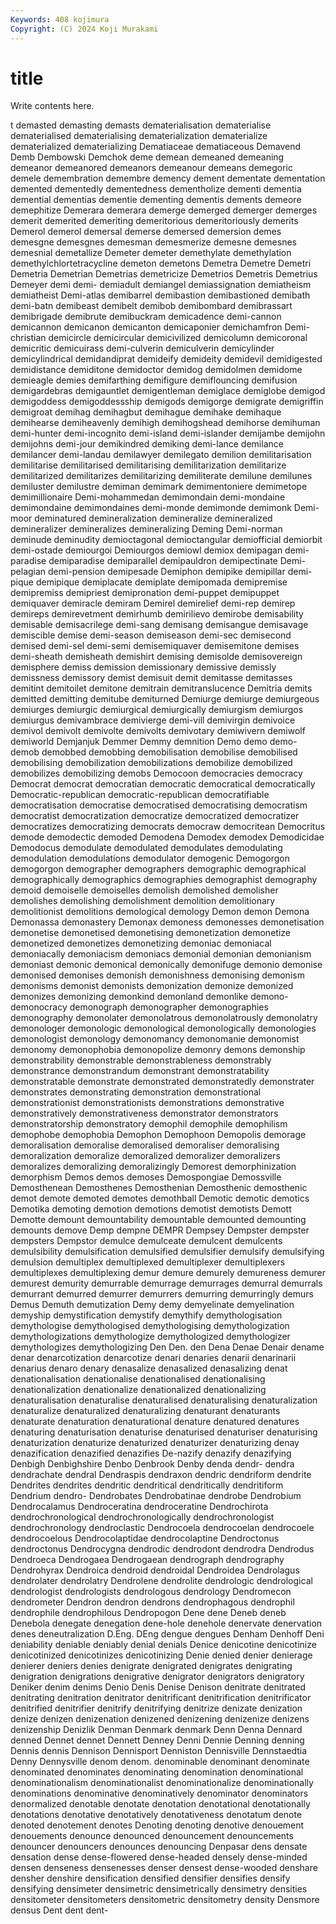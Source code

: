 ```yaml
---
Keywords: 408 kojimura
Copyright: (C) 2024 Koji Murakami
---
```


# title

Write contents here.



t demasted demasting demasts dematerialisation dematerialise
dematerialised dematerialising dematerialization dematerialize dematerialized dematerializing Dematiaceae dematiaceous Demavend Demb
Dembowski Demchok deme demean demeaned demeaning demeanor demeanored demeanors demeanour
demeans demegoric demele demembration demembre demency dement dementate dementation demented
dementedly dementedness dementholize dementi dementia demential dementias dementie dementing dementis
dements demeore demephitize Demerara demerara demerge demerged demerger demerges demerit
demerited demeriting demeritorious demeritoriously demerits Demerol demerol demersal demerse demersed
demersion demes demesgne demesgnes demesman demesmerize demesne demesnes demesnial demetallize
Demeter demeter demethylate demethylation demethylchlortetracycline demeton demetons Demetra Demetre Demetri
Demetria Demetrian Demetrias demetricize Demetrios Demetris Demetrius Demeyer demi demi-
demiadult demiangel demiassignation demiatheism demiatheist Demi-atlas demibarrel demibastion demibastioned demibath
demi-batn demibeast demibelt demibob demibombard demibrassart demibrigade demibrute demibuckram demicadence
demi-cannon demicannon demicanon demicanton demicaponier demichamfron Demi-christian demicircle demicircular demicivilized
demicolumn demicoronal demicritic demicuirass demi-culverin demiculverin demicylinder demicylindrical demidandiprat demideify
demideity demidevil demidigested demidistance demiditone demidoctor demidog demidolmen demidome demieagle
demies demifarthing demifigure demiflouncing demifusion demigardebras demigauntlet demigentleman demiglace demiglobe
demigod demigoddess demigoddessship demigods demigorge demigrate demigriffin demigroat demihag demihagbut
demihague demihake demihaque demihearse demiheavenly demihigh demihogshead demihorse demihuman demi-hunter
demi-incognito demi-island demi-islander demijambe demijohn demijohns demi-jour demikindred demiking demi-lance
demilance demilancer demi-landau demilawyer demilegato demilion demilitarisation demilitarise demilitarised demilitarising
demilitarization demilitarize demilitarized demilitarizes demilitarizing demiliterate demilune demilunes demiluster demilustre
demiman demimark demimentoniere demimetope demimillionaire Demi-mohammedan demimondain demi-mondaine demimondaine demimondaines
demi-monde demimonde demimonk Demi-moor deminatured demineralization demineralize demineralized demineralizer demineralizes
demineralizing Deming Demi-norman deminude deminudity demioctagonal demioctangular demiofficial demiorbit demi-ostade
demiourgoi Demiourgos demiowl demiox demipagan demi-paradise demiparadise demiparallel demipauldron demipectinate
Demi-pelagian demi-pension demipesade Demiphon demipike demipillar demi-pique demipique demiplacate demiplate
demipomada demipremise demipremiss demipriest demipronation demi-puppet demipuppet demiquaver demiracle demiram
Demirel demirelief demi-rep demirep demireps demirevetment demirhumb demirilievo demirobe demisability
demisable demisacrilege demi-sang demisang demisangue demisavage demiscible demise demi-season demiseason
demi-sec demisecond demised demi-sel demi-semi demisemiquaver demisemitone demises demi-sheath demisheath
demishirt demising demisolde demisovereign demisphere demiss demission demissionary demissive demissly
demissness demissory demist demisuit demit demitasse demitasses demitint demitoilet demitone
demitrain demitranslucence Demitria demits demitted demitting demitube demiturned Demiurge demiurge
demiurgeous demiurges demiurgic demiurgical demiurgically demiurgism demiurgos demiurgus demivambrace demivierge
demi-vill demivirgin demivoice demivol demivolt demivolte demivolts demivotary demiwivern demiwolf
demiworld Demjanjuk Demmer Demmy demnition Demo demo demo- demob demobbed
demobbing demobilisation demobilise demobilised demobilising demobilization demobilizations demobilize demobilized demobilizes
demobilizing demobs Democoon democracies democracy Democrat democrat democratian democratic democratical
democratically Democratic-republican democratic-republican democratifiable democratisation democratise democratised democratising democratism democratist
democratization democratize democratized democratizer democratizes democratizing democrats democraw democritean Democritus
demode demodectic demoded Demodena Demodex demodex Demodicidae Demodocus demodulate demodulated
demodulates demodulating demodulation demodulations demodulator demogenic Demogorgon demogorgon demographer demographers
demographic demographical demographically demographics demographies demographist demography demoid demoiselle demoiselles
demolish demolished demolisher demolishes demolishing demolishment demolition demolitionary demolitionist demolitions
demological demology Demon demon Demona Demonassa demonastery Demonax demoness demonesses
demonetisation demonetise demonetised demonetising demonetization demonetize demonetized demonetizes demonetizing demoniac
demoniacal demoniacally demoniacism demoniacs demonial demonian demonianism demoniast demonic demonical
demonically demonifuge demonio demonise demonised demonises demonish demonishness demonising demonism
demonisms demonist demonists demonization demonize demonized demonizes demonizing demonkind demonland
demonlike demono- demonocracy demonograph demonographer demonographies demonography demonolater demonolatrous demonolatrously
demonolatry demonologer demonologic demonological demonologically demonologies demonologist demonology demonomancy demonomanie
demonomist demonomy demonophobia demonopolize demonry demons demonship demonstrability demonstrable demonstrableness
demonstrably demonstrance demonstrandum demonstrant demonstratability demonstratable demonstrate demonstrated demonstratedly demonstrater
demonstrates demonstrating demonstration demonstrational demonstrationist demonstrationists demonstrations demonstrative demonstratively demonstrativeness
demonstrator demonstrators demonstratorship demonstratory demophil demophile demophilism demophobe demophobia Demophon
Demophoon Demopolis demorage demoralisation demoralise demoralised demoraliser demoralising demoralization demoralize
demoralized demoralizer demoralizers demoralizes demoralizing demoralizingly Demorest demorphinization demorphism Demos
demos demoses Demospongiae Demossville Demosthenean Demosthenes Demosthenian Demosthenic demosthenic demot
demote demoted demotes demothball Demotic demotic demotics Demotika demoting demotion
demotions demotist demotists Demott Demotte demount demountability demountable demounted demounting
demounts demove Demp dempne DEMPR Dempsey Dempster dempster dempsters Dempstor
demulce demulceate demulcent demulcents demulsibility demulsification demulsified demulsifier demulsify demulsifying
demulsion demultiplex demultiplexed demultiplexer demultiplexers demultiplexes demultiplexing demur demure demurely
demureness demurer demurest demurity demurrable demurrage demurrages demurral demurrals demurrant
demurred demurrer demurrers demurring demurringly demurs Demus Demuth demutization Demy
demy demyelinate demyelination demyship demystification demystify demythify demythologisation demythologise demythologised
demythologising demythologization demythologizations demythologize demythologized demythologizer demythologizes demythologizing Den Den.
den Dena Denae Denair dename denar denarcotization denarcotize denari denaries
denarii denarinarii denarius denaro denary denasalize denasalized denasalizing denat denationalisation
denationalise denationalised denationalising denationalization denationalize denationalized denationalizing denaturalisation denaturalise denaturalised
denaturalising denaturalization denaturalize denaturalized denaturalizing denaturant denaturants denaturate denaturation denaturational
denature denatured denatures denaturing denaturisation denaturise denaturised denaturiser denaturising denaturization
denaturize denaturized denaturizer denaturizing denay denazification denazified denazifies De-nazify denazify
denazifying Denbigh Denbighshire Denbo Denbrook Denby denda dendr- dendra dendrachate
dendral Dendraspis dendraxon dendric dendriform dendrite Dendrites dendrites dendritic dendritical
dendritically dendritiform Dendrium dendro- Dendrobates Dendrobatinae dendrobe Dendrobium Dendrocalamus Dendroceratina
dendroceratine Dendrochirota dendrochronological dendrochronologically dendrochronologist dendrochronology dendroclastic Dendrocoela dendrocoelan dendrocoele
dendrocoelous Dendrocolaptidae dendrocolaptine Dendroctonus dendroctonus Dendrocygna dendrodic dendrodont dendrodra Dendrodus
Dendroeca Dendrogaea Dendrogaean dendrograph dendrography Dendrohyrax Dendroica dendroid dendroidal Dendroidea
Dendrolagus dendrolater dendrolatry Dendrolene dendrolite dendrologic dendrological dendrologist dendrologists dendrologous
dendrology Dendromecon dendrometer Dendron dendron dendrons dendrophagous dendrophil dendrophile dendrophilous
Dendropogon Dene dene Deneb deneb Denebola denegate denegation dene-hole denehole
denervate denervation denes deneutralization D.Eng. DEng dengue dengues Denham Denhoff
Deni deniability deniable deniably denial denials Denice denicotine denicotinize denicotinized
denicotinizes denicotinizing Denie denied denier denierage denierer deniers denies denigrate
denigrated denigrates denigrating denigration denigrations denigrative denigrator denigrators denigratory Deniker
denim denims Denio Denis Denise Denison denitrate denitrated denitrating denitration
denitrator denitrificant denitrification denitrificator denitrified denitrifier denitrify denitrifying denitrize denizate
denization denize denizen denizenation denizened denizening denizenize denizens denizenship Denizlik
Denman Denmark denmark Denn Denna Dennard denned Dennet dennet Dennett
Denney Denni Dennie Denning denning Dennis dennis Dennison Dennisport Denniston
Dennisville Dennstaedtia Denny Dennysville denom denom. denominable denominant denominate denominated
denominates denominating denomination denominational denominationalism denominationalist denominationalize denominationally denominations denominative
denominatively denominator denominators denormalized denotable denotate denotation denotational denotationally denotations
denotative denotatively denotativeness denotatum denote denoted denotement denotes Denoting denoting
denotive denouement denouements denounce denounced denouncement denouncements denouncer denouncers denounces
denouncing Denpasar dens densate densation dense dense-flowered dense-headed densely dense-minded
densen denseness densenesses denser densest dense-wooded denshare densher denshire densification
densified densifier densifies densify densifying densimeter densimetric densimetrically densimetry densities
densitometer densitometers densitometric densitometry density Densmore densus Dent dent dent-
